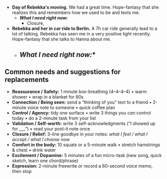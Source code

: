 - **Day of Rebekka's moving.** We had a great time. Hope-fantasy that she realizes this and remembers how we used to be and texts me.
	- ***What I need right now:***
		- Closure, 
- **Rebekka and her in car ride to Berlin.** A 7h car ride generally lead to a lot of talking. Rebekka has seen me in a very positive light recently. Hope-fantasy that she talks to Hanna about me.
	- ***What I need right now:****
		- 



## Common needs and suggestions for replacements
- **Reassurance / Safety:** 1 minute box-breathing (4–4–4–4) • warm shower • wrap in a blanket for 60s
- **Connection / Being seen:** send a “thinking of you” text to a friend • 2-minute voice note to someone • quick coffee plan
- **Control / Agency:** tidy one surface • write 3 things you _can_ control today • do a 2-minute task from your list
- **Validation / Self-worth:** write 3 self-acknowledgments (“I showed up for ___”) • read your post-it note once
- **Closure / Relief:** 3-line goodbye in your notes: _what I feel / what I accept / what I choose now_
- **Comfort in the body:** 10 squats or a 5-minute walk • stretch hamstrings & chest • drink water
- **Excitement / Dopamine:** 5 minutes of a fun micro-task (new song, quick sketch, learn one chord/phrase)
- **Expression:** 2-minute freewrite or record a 60-second voice memo, then stop